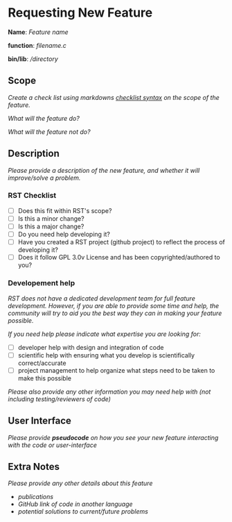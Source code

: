 # Requesting New Feature

**Name**: *Feature name*

**function**:  *filename.c* 

**bin/lib**: */directory*

## Scope

*Create a check list using markdowns [checklist syntax](https://help.github.com/en/github/managing-your-work-on-github/about-task-lists) on the scope of the feature.*

*What will the feature do?*

*What will the feature not do?* 

## Description

*Please provide a description of the new feature, and whether it will improve/solve a problem.*

### RST Checklist 

-  [ ] Does this fit within RST's scope? 
-  [ ] Is this a minor change?
-  [ ] Is this a major change?
-  [ ] Do you need help developing it? 
-  [ ] Have you created a RST project (github project) to reflect the process of developing it? 
-  [ ] Does it follow GPL 3.0v License and has been copyrighted/authored to you? 
### Developement help

*RST does not have a dedicated development team for full feature development. 
However, if you are able to provide some time and help, the community will try to aid you the best way they can in making your feature possible.*

*If you need help please indicate what expertise you are looking for:*
- [ ] developer help with design and integration of code
- [ ] scientific help with ensuring what you develop is scientifically correct/accurate
- [ ] project management to help organize what steps need to be taken to make this possible 

*Please also provide any other information you may need help with (not including testing/reviewers of code)*

## User Interface 

*Please provide **pseudocode** on how you see your new feature interacting with the code or user-interface*

## Extra Notes

*Please provide any other details about this feature*
- *publications*
- *GitHub link of code in another language*
- *potential solutions to current/future problems*
